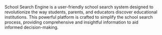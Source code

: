 School Search Engine is a user-friendly school search system designed to revolutionize the way students, parents, and educators discover educational institutions. 
This powerful platform is crafted to simplify the school search process, providing comprehensive and insightful information to aid informed decision-making.

